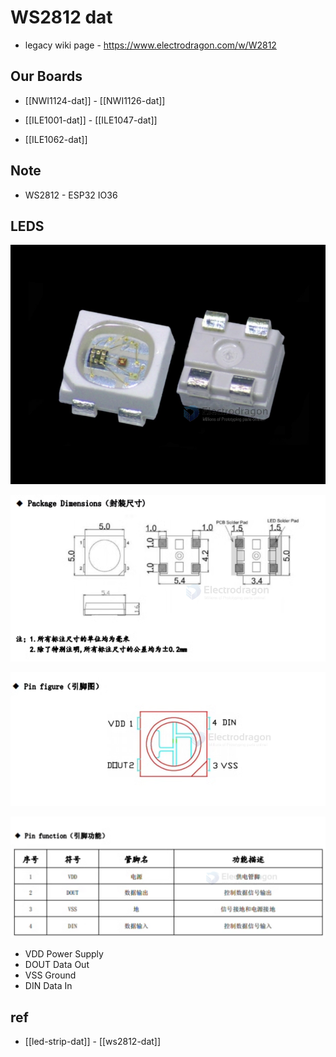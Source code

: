 
# WS2812 dat 

- legacy wiki page - https://www.electrodragon.com/w/W2812

## Our Boards 

- [[NWI1124-dat]] - [[NWI1126-dat]]

- [[ILE1001-dat]] - [[ILE1047-dat]]

- [[ILE1062-dat]]


## Note 

- WS2812 - ESP32 IO36

## LEDS

![](10PCs-WS2812B-4Pin-SMD5050-RGB-LED-01.png)


![](2024-01-13-11-33-07.png)

![](2024-01-13-11-33-24.png)

![](2024-01-13-11-33-41.png)

- VDD Power Supply
- DOUT Data Out 
- VSS  Ground 
- DIN Data In 

## ref 

- [[led-strip-dat]] - [[ws2812-dat]]